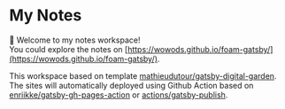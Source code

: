 # My Notes

👋 Welcome to my notes workspace!  
You could explore the notes on [https://wowods.github.io/foam-gatsby/](https://wowods.github.io/foam-gatsby/).

This workspace based on template [mathieudutour/gatsby-digital-garden](https://github.com/mathieudutour/gatsby-digital-garden).
The sites will automatically deployed using Github Action based on [enriikke/gatsby-gh-pages-action](https://github.com/enriikke/gatsby-gh-pages-action) or [actions/gatsby-publish](https://github.com/marketplace/actions/gatsby-publish).